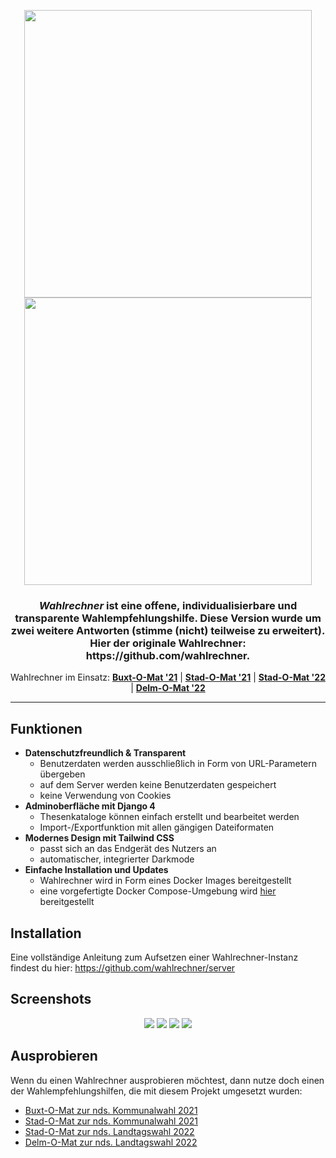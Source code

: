 <p align="center">
  <img width="460" src="https://raw.githubusercontent.com/wahlrechner/wahlrechner/development/.github/logo-light.png#gh-light-mode-only">
  <img width="460" src="https://raw.githubusercontent.com/wahlrechner/wahlrechner/development/.github/logo-dark.png#gh-dark-mode-only">
</p>

<h3 align="center"><i>Wahlrechner</i> ist eine offene, individualisierbare und transparente Wahlempfehlungshilfe. Diese Version wurde um zwei weitere Antworten (stimme (nicht) teilweise zu erweitert). Hier der originale Wahlrechner: https://github.com/wahlrechner. </h3>

<p align="center">Wahlrechner im Einsatz: <a href="https://buxt-o-mat.de/"><b>Buxt-O-Mat '21</b></a> | <a href="https://kw21.stad-o-mat.de/"><b>Stad-O-Mat '21</b></a> | <a href="https://stad-o-mat.de/"><b>Stad-O-Mat '22</b></a> | <a href="https://delm-o-mat.de/"><b>Delm-O-Mat '22</b></a></p>



----

## Funktionen

- **Datenschutzfreundlich & Transparent**
   - Benutzerdaten werden ausschließlich in Form von URL-Parametern übergeben
   - auf dem Server werden keine Benutzerdaten gespeichert
   - keine Verwendung von Cookies
- **Adminoberfläche mit Django 4**
  - Thesenkataloge können einfach erstellt und bearbeitet werden
  - Import-/Exportfunktion mit allen gängigen Dateiformaten
- **Modernes Design mit Tailwind CSS**
  - passt sich an das Endgerät des Nutzers an
  - automatischer, integrierter Darkmode
- **Einfache Installation und Updates**
  - Wahlrechner wird in Form eines Docker Images bereitgestellt
  - eine vorgefertigte Docker Compose-Umgebung wird [hier](https://github.com/wahlrechner/server) bereitgestellt

## Installation

Eine vollständige Anleitung zum Aufsetzen einer Wahlrechner-Instanz findest du hier:
https://github.com/wahlrechner/server

## Screenshots

<p align="center">
  <img width="full" src="https://raw.githubusercontent.com/wahlrechner/wahlrechner/development/.github/screenshot-1-light.png#gh-light-mode-only">
  <img width="full" src="https://raw.githubusercontent.com/wahlrechner/wahlrechner/development/.github/screenshot-1-dark.png#gh-dark-mode-only">
  <img width="full" src="https://raw.githubusercontent.com/wahlrechner/wahlrechner/development/.github/screenshot-2-light.png#gh-light-mode-only">
  <img width="full" src="https://raw.githubusercontent.com/wahlrechner/wahlrechner/development/.github/screenshot-2-dark.png#gh-dark-mode-only">
</p>

## Ausprobieren

Wenn du einen Wahlrechner ausprobieren möchtest, dann nutze doch einen der Wahlempfehlungshilfen, die mit diesem Projekt umgesetzt wurden:

- [Buxt-O-Mat zur nds. Kommunalwahl 2021](https://buxt-o-mat.de/)
- [Stad-O-Mat zur nds. Kommunalwahl 2021](https://kw21.stad-o-mat.de/)
- [Stad-O-Mat zur nds. Landtagswahl 2022](https://stad-o-mat.de/)
- [Delm-O-Mat zur nds. Landtagswahl 2022](https://delm-o-mat.de/)
